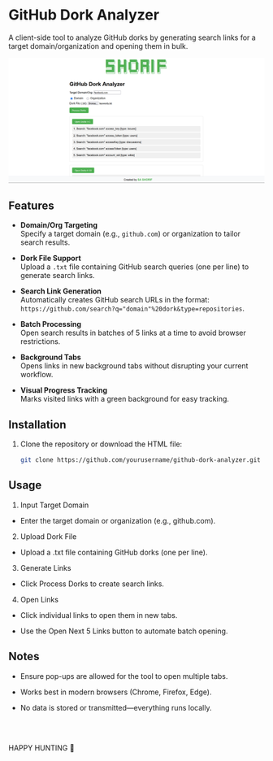# GitHub Dork Analyzer

A client-side tool to analyze GitHub dorks by generating search links for a target domain/organization and opening them in bulk.

<img src="https://raw.githubusercontent.com/siuxsa/GitHub_Dork_Analyzer/refs/heads/main/Assets/Screenshot%202025-03-04%20164002.png">

## Features

- **Domain/Org Targeting**  
  Specify a target domain (e.g., `github.com`) or organization to tailor search results.

- **Dork File Support**  
  Upload a `.txt` file containing GitHub search queries (one per line) to generate search links.

- **Search Link Generation**  
  Automatically creates GitHub search URLs in the format:  
  `https://github.com/search?q="domain"%20dork&type=repositories`.

- **Batch Processing**  
  Open search results in batches of 5 links at a time to avoid browser restrictions.

- **Background Tabs**  
  Opens links in new background tabs without disrupting your current workflow.

- **Visual Progress Tracking**  
  Marks visited links with a green background for easy tracking.

## Installation

1. Clone the repository or download the HTML file:
   ```bash
   git clone https://github.com/yourusername/github-dork-analyzer.git
   ```
## Usage

1. Input Target Domain
 - Enter the target domain or organization (e.g., github.com).

2. Upload Dork File
 - Upload a .txt file containing GitHub dorks (one per line).

3. Generate Links
 - Click Process Dorks to create search links.

4. Open Links

 - Click individual links to open them in new tabs.

 - Use the Open Next 5 Links button to automate batch opening.

## Notes

 - Ensure pop-ups are allowed for the tool to open multiple tabs.

 - Works best in modern browsers (Chrome, Firefox, Edge).

 - No data is stored or transmitted—everything runs locally.

  <br></br>

  HAPPY HUNTING 🍃

